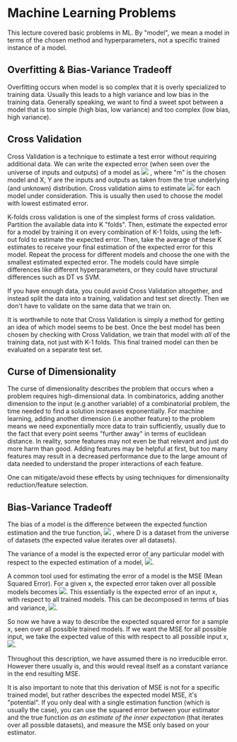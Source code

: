 # Machine Learning Problems
This lecture covered basic problems in ML. By "model", we mean a model in terms of the chosen method and hyperparameters,
not a specific trained instance of a model.

## Overfitting & Bias-Variance Tradeoff
Overfitting occurs when model is so complex that it is overly specialized to training data. Usually this 
leads to a high variance and low bias in the training data. Generally speaking, we want to find a sweet 
spot between a model that is too simple (high bias, low variance) and too complex (low bias, high variance). 

## Cross Validation
Cross Validation is a technique to estimate a test error without requiring additional data. We can write
the expected error (when seen over the universe of inputs and outputs) of a model as
<img src="https://render.githubusercontent.com/render/math?math=\epsilon_m=E(L(Y,f_m(X))">
, where "m" is the chosen model and X, Y are the inputs and outputs as taken from the true underlying (and
unknown) distribution. Cross validation aims to estimate 
<img src="https://render.githubusercontent.com/render/math?math=\hat{\epsilon_m}=\epsilon_m">
for each model under consideration. This is usually then used to choose the model with lowest estimated error.

K-folds cross validation is one of the simplest forms of cross validation. Partition the available data into 
K "folds". Then, estimate the expected error for a model by training it on every combination of K-1 folds, using the 
left-out fold to estimate the expected error. Then, take the average of these K estimates to receive your final 
estimation of the expected error for this model. Repeat the process for different models and choose the one with 
the smallest estimated expected error. The models could have simple differences like different hyperparameters, or 
they could have structural differences such as DT vs SVM.

If you have enough data, you could avoid Cross Validation altogether, and instead split the data into a training, validation 
and test set directly. Then we don't have to validate on the same data that we train on.

It is worthwhile to note that Cross Validation is simply a method for getting an idea of which model seems to be best.
Once the best model has been chosen by checking with Cross Validation, we train that model with *all* of the training 
data, not just with K-1 folds. This final trained model can then be evaluated on a separate test set.

## Curse of Dimensionality
The curse of dimensionality describes the problem that occurs when a problem requires high-dimensional data. In 
combinatorics, adding another dimension to the input (e.g another variable) of a combinatorial problem, the time needed
to find a solution increases exponentially. For machine learning, adding another dimension (i.e another feature) to 
the problem means we need exponentially more data to train sufficiently, usually due to the fact that every point seems 
"further away" in terms of euclidean distance. In reality, some features may not even be that relevant and just do more 
harm than good. Adding features may be helpful at first, but too many features may result in a decreased performance due
to the large amount of data needed to understand the proper interactions of each feature.

One can mitigate/avoid these effects by using techniques for dimensionailty reduction/feature selection.

## Bias-Variance Tradeoff
The bias of a model is the difference between the expected function estimation and the true function,
<img src="https://render.githubusercontent.com/render/math?math=E(\hat{f}_D(x)) - f(x)">
, where D is a dataset from the universe of datasets (the expected value iterates over all datasets).

The variance of a model is the expected error of any particular model with respect to the 
expected estimation of a model,
<img src="https://render.githubusercontent.com/render/math?math=\epsilon_m=E((\hat{f}_D(x) - E(\hat{f}_D(x)))^2)">.

A common tool used for estimating the error of a model is the MSE (Mean Squared Error). For a given x, 
the expected error taken over all possible models becomes
<img src="https://render.githubusercontent.com/render/math?math=E_D((\hat{f}_D(x) - f(x))^2)">.
This essentially is the expected error of an input x, with respect to all trained models. This can be 
decomposed in terms of bias and variance,
<img src="https://render.githubusercontent.com/render/math?math=E_D((\hat{f}_D(x) - f(x))^2)=Variance%2bBias^2">.

So now we have a way to describe the expected squared error for a sample x, seen over all possible trained models.
If we want the MSE for all possible input, we take the expected value of this with respect to all possible input x,
<img src="https://render.githubusercontent.com/render/math?math=E_x(Variance%2bBias^2)">.

Throughout this description, we have assumed there is no irreducible error. However there usually is, and this 
would reveal itself as a constant variance in the end resulting MSE.

It is also important to note that this derivation of MSE is not for a specific trained model, but rather 
describes the expected model MSE, it's "potential". If you only deal with a single estimation function (which is usually the case), you can use the squared error between your estimator and the true function *as an estimate of the inner expectation* (that iterates over all possible datasets), and measure the MSE only 
based on your estimator.

